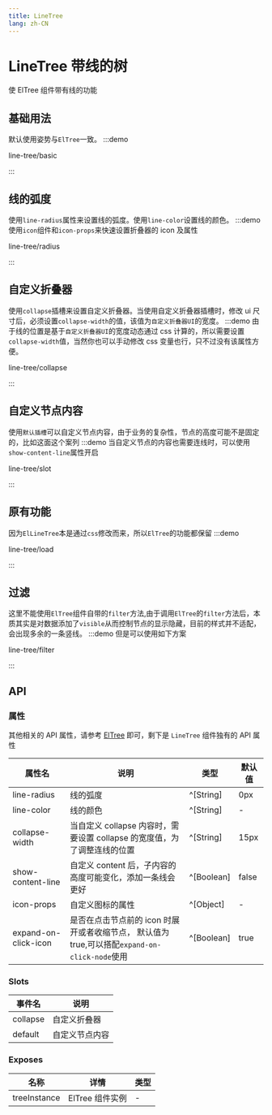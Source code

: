 ```yaml
---
title: LineTree
lang: zh-CN
---
```


# LineTree 带线的树

使 ElTree 组件带有线的功能

## 基础用法

默认使用姿势与`ElTree`一致。
:::demo

line-tree/basic

:::

## 线的弧度

使用`line-radius`属性来设置线的弧度。使用`line-color`设置线的颜色。
:::demo 使用`icon`组件和`icon-props`来快速设置折叠器的 icon 及属性

line-tree/radius

:::

## 自定义折叠器

使用`collapse`插槽来设置自定义折叠器。当使用自定义折叠器插槽时，修改 ui 尺寸后，必须设置`collapse-width`的值，该值为`自定义折叠器UI`的宽度。
:::demo 由于线的位置是基于`自定义折叠器UI`的宽度动态通过 css 计算的，所以需要设置`collapse-width`值，当然你也可以手动修改 css 变量也行，只不过没有该属性方便。

line-tree/collapse

:::

## 自定义节点内容

使用`默认插槽`可以自定义节点内容，由于业务的复杂性，节点的高度可能不是固定的，比如这面这个案列
:::demo 当自定义节点的内容也需要连线时，可以使用`show-content-line`属性开启

line-tree/slot

:::

## 原有功能

因为`ElLineTree`本是通过`css`修改而来，所以`ElTree`的功能都保留
:::demo

line-tree/load

:::

## 过滤

这里不能使用`ElTree`组件自带的`filter`方法,由于调用`ElTree`的`filter`方法后，本质其实是对数据添加了`visible`从而控制节点的显示隐藏，目前的样式并不适配，会出现多余的一条竖线。
:::demo 但是可以使用如下方案

line-tree/filter

:::

## API

### 属性

其他相关的 API 属性，请参考 [ElTree](https://element-plus.org/zh-CN/component/tree.html) 即可，剩下是 `LineTree` 组件独有的 API 属性

| 属性名               | 说明                                                                                          | 类型       | 默认值 |
| -------------------- | --------------------------------------------------------------------------------------------- | ---------- | ------ |
| line-radius          | 线的弧度                                                                                      | ^[String]  | 0px    |
| line-color           | 线的颜色                                                                                      | ^[String]  | -      |
| collapse-width       | 当自定义 collapse 内容时，需要设置 collapse 的宽度值，为了调整连线的位置                      | ^[String]  | 15px   |
| show-content-line    | 自定义 content 后，子内容的高度可能变化，添加一条线会更好                                     | ^[Boolean] | false  |
| icon-props           | 自定义图标的属性                                                                              | ^[Object]  | -      |
| expand-on-click-icon | 是否在点击节点前的 icon 时展开或者收缩节点， 默认值为 true,可以搭配`expand-on-click-node`使用 | ^[Boolean] | true   |

### Slots

| 事件名   | 说明           |
| -------- | -------------- |
| collapse | 自定义折叠器   |
| default  | 自定义节点内容 |

### Exposes

| 名称         | 详情            | 类型 |
| ------------ | --------------- | ---- |
| treeInstance | ElTree 组件实例 | -    |
